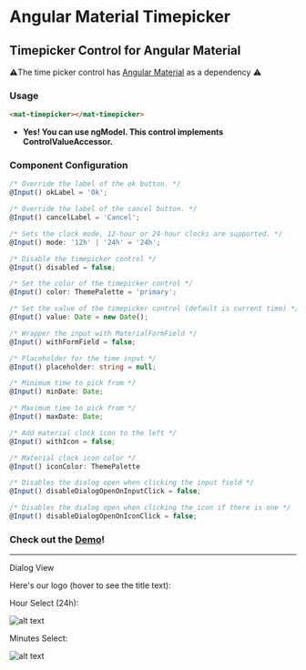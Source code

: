 # Angular Material Timepicker

## Timepicker Control for Angular Material

⚠️The time picker control has [Angular Material](https://material.angular.io/) as a dependency ⚠️

### Usage
```html
<mat-timepicker></mat-timepicker>
```
* **Yes! You can use ngModel. This control implements ControlValueAccessor.**

### Component Configuration
```typescript
/* Override the label of the ok button. */
@Input() okLabel = 'Ok';

/* Override the label of the cancel button. */
@Input() cancelLabel = 'Cancel';

/* Sets the clock mode, 12-hour or 24-hour clocks are supported. */
@Input() mode: '12h' | '24h' = '24h';

/* Disable the timepicker control */
@Input() disabled = false;

/* Set the color of the timepicker control */
@Input() color: ThemePalette = 'primary';

/* Set the value of the timepicker control (default is current time) */
@Input() value: Date = new Date();

/* Wrapper the input with MaterialFormField */
@Input() withFormField = false;

/* Placeholder for the time input */
@Input() placeholder: string = null;

/* Minimum time to pick from */
@Input() minDate: Date;

/* Maximum time to pick from */
@Input() maxDate: Date;

/* Add material clock icon to the left */
@Input() withIcon = false;

/* Material clock icon color */
@Input() iconColor: ThemePalette

/* Disables the dialog open when clicking the input field */
@Input() disableDialogOpenOnInputClick = false;

/* Disables the dialog open when clicking the icon if there is one */
@Input() disableDialogOpenOnIconClick = false;
```


### Check out the [**Demo**](https://stackblitz.com/github/IliaIdakiev/angular-material-timepicker)!

---

Dialog View

Here's our logo (hover to see the title text):

Hour Select (24h): 

![alt text](https://github.com/IliaIdakiev/angular-material-timepicker/blob/master/timepicker-hours.png?raw=true "Hour Select (24h)")

Minutes Select: 

![alt text](https://github.com/IliaIdakiev/angular-material-timepicker/blob/master/timepicker-min.png?raw=true "Hour Select (24h)")

